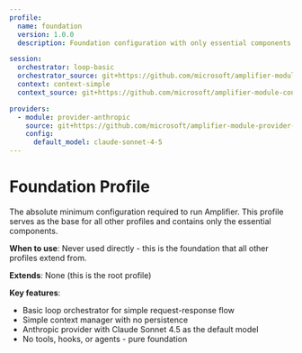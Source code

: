 ```yaml
---
profile:
  name: foundation
  version: 1.0.0
  description: Foundation configuration with only essential components

session:
  orchestrator: loop-basic
  orchestrator_source: git+https://github.com/microsoft/amplifier-module-loop-basic@main
  context: context-simple
  context_source: git+https://github.com/microsoft/amplifier-module-context-simple@main

providers:
  - module: provider-anthropic
    source: git+https://github.com/microsoft/amplifier-module-provider-anthropic@main
    config:
      default_model: claude-sonnet-4-5
---
```


# Foundation Profile

The absolute minimum configuration required to run Amplifier. This profile serves as the base for all other profiles and contains only the essential components.

**When to use**: Never used directly - this is the foundation that all other profiles extend from.

**Extends**: None (this is the root profile)

**Key features**:
- Basic loop orchestrator for simple request-response flow
- Simple context manager with no persistence
- Anthropic provider with Claude Sonnet 4.5 as the default model
- No tools, hooks, or agents - pure foundation